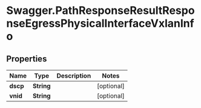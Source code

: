 # Swagger.PathResponseResultResponseEgressPhysicalInterfaceVxlanInfo

## Properties
Name | Type | Description | Notes
------------ | ------------- | ------------- | -------------
**dscp** | **String** |  | [optional] 
**vnid** | **String** |  | [optional] 


